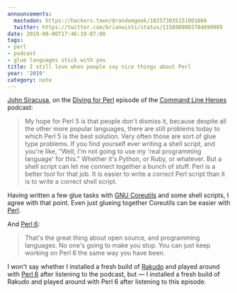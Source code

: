 ```yaml
---
announcements:
  mastodon: https://hackers.town/@randomgeek/102573035151001666
  twitter: https://twitter.com/brianwisti/status/1158909003784699905
date: 2019-08-06T17:46:19-07:00
tags:
- perl
- podcast
- glue languages stick with you
title: I still love when people say nice things about Perl
year: '2019'
category: note
---
```


[John Siracusa][], on the [Diving for Perl][] episode of the [Command Line
Heroes][] podcast:

[John Siracusa]: https://hypercritical.co/
[Diving for Perl]: https://www.redhat.com/en/command-line-heroes/season-3/diving-for-perl
[Command Line Heroes]: https://www.redhat.com/en/command-line-heroes

> My hope for Perl 5 is that people don't dismiss it, because despite all the
> other more popular languages, there are still problems today to which Perl 5 is
> the best solution. Very often those are sort of glue type problems. If you find
> yourself ever writing a shell script, and you're like, "Well, I'm not going to
> use my 'real programming language' for this." Whether it's Python, or Ruby, or
> whatever. But a shell script can let me connect together a bunch of stuff. Perl
> is a better tool for that job. It is easier to write a correct Perl script than
> it is to write a correct shell script.

Having written a few glue tasks with [GNU Coreutils][] and some shell scripts,
I agree with that point. Even just glueing together Coreutils can be easier
with [Perl][].

[Perl]: https://perl.org

[GNU Coreutils]: https://www.gnu.org/software/coreutils/coreutils.html

And [Perl 6][]:

> That's the great thing about open source, and programming languages. No one's
> going to make you stop. You can just keep working on Perl 6 the same way you
> have been.


I won't say whether I installed a fresh build of [Rakudo][] and played
around with [Perl 6][] after listening to the podcast, but — I installed a fresh
build of Rakudo and played around with Perl 6 after listening to this episode.

[Rakudo]: https://rakudo.org
[Perl 6]: https://perl6.org
